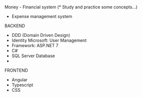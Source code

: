 Money - Financial system (* Study and practice some concepts...)

- Expense management system

BACKEND
- DDD (Domain Driven Design)
- Identity Microsoft: User Management
- Framework: ASP.NET 7
- C#
- SQL Server Database
- 
FRONTEND
- Angular
- Typescript
- CSS
